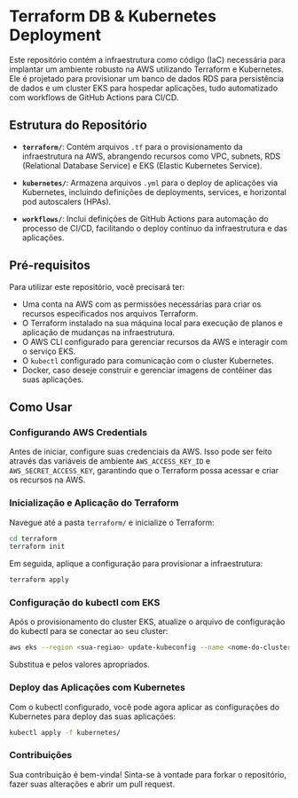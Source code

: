 # Terraform DB & Kubernetes Deployment

Este repositório contém a infraestrutura como código (IaC) necessária para implantar um ambiente robusto na AWS utilizando Terraform e Kubernetes. Ele é projetado para provisionar um banco de dados RDS para persistência de dados e um cluster EKS para hospedar aplicações, tudo automatizado com workflows de GitHub Actions para CI/CD.

## **Estrutura do Repositório**

- **`terraform/`**: Contém arquivos `.tf` para o provisionamento da infraestrutura na AWS, abrangendo recursos como VPC, subnets, RDS (Relational Database Service) e EKS (Elastic Kubernetes Service).

- **`kubernetes/`**: Armazena arquivos `.yml` para o deploy de aplicações via Kubernetes, incluindo definições de deployments, services, e horizontal pod autoscalers (HPAs).

- **`workflows/`**: Inclui definições de GitHub Actions para automação do processo de CI/CD, facilitando o deploy contínuo da infraestrutura e das aplicações.

## **Pré-requisitos**

Para utilizar este repositório, você precisará ter:

- Uma conta na AWS com as permissões necessárias para criar os recursos especificados nos arquivos Terraform.
- O Terraform instalado na sua máquina local para execução de planos e aplicação de mudanças na infraestrutura.
- O AWS CLI configurado para gerenciar recursos da AWS e interagir com o serviço EKS.
- O `kubectl` configurado para comunicação com o cluster Kubernetes.
- Docker, caso deseje construir e gerenciar imagens de contêiner das suas aplicações.

## **Como Usar**

### Configurando AWS Credentials

Antes de iniciar, configure suas credenciais da AWS. Isso pode ser feito através das variáveis de ambiente `AWS_ACCESS_KEY_ID` e `AWS_SECRET_ACCESS_KEY`, garantindo que o Terraform possa acessar e criar os recursos na AWS.

### Inicialização e Aplicação do Terraform

Navegue até a pasta `terraform/` e inicialize o Terraform:

```bash
cd terraform
terraform init
```

Em seguida, aplique a configuração para provisionar a infraestrutura:
```bash
terraform apply
```

### Configuração do kubectl com EKS
Após o provisionamento do cluster EKS, atualize o arquivo de configuração do kubectl para se conectar ao seu cluster:
```bash
aws eks --region <sua-regiao> update-kubeconfig --name <nome-do-cluster-eks>
```
Substitua <sua-regiao> e <nome-do-cluster-eks> pelos valores apropriados.

### Deploy das Aplicações com Kubernetes
Com o kubectl configurado, você pode agora aplicar as configurações do Kubernetes para deploy das suas aplicações:
```bash
kubectl apply -f kubernetes/
```
### Contribuições
Sua contribuição é bem-vinda! Sinta-se à vontade para forkar o repositório, fazer suas alterações e abrir um pull request.


